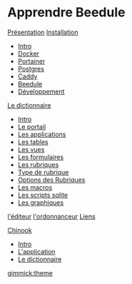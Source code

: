 # Apprendre Beedule

[Présentation](presentation/_index.md)
[Installation]()

* [Intro](installation/_index.md)
* [Docker](installation/docker.md)
* [Portainer](installation/portainer.md)
* [Postgres](installation/postgres.md)
* [Caddy](installation/caddy.md)
* [Beedule](installation/beedule.md)
* [Développement](installation/developpement.md)

[Le dictionnaire]()

* [Intro](dictionnaire/_index.md)
* [Le portail](dictionnaire/portail.md)
* [Les applications](dictionnaire/application.md)
* [Les tables](dictionnaire/tables.md)
* [Les vues](dictionnaire/vues.md)
* [Les formulaires](dictionnaire/formulaires.md)
* [Les rubriques](dictionnaire/rubriques.md)
* [Type de rubrique](dictionnaire/types-rubrique.md)
* [Options des Rubriques](dictionnaire/options-rubrique.md)
* [Les macros](dictionnaire/macros.md)
* [Les scripts sqlite](dictionnaire/scripts.md)
* [Les graphiques](dictionnaire/chart.md)

[l'éditeur](editeur.md)
[l'ordonnanceur](ordonnanceur.md)
[Liens](liens.md)

[Chinook]()

* [Intro](chinook/_index.md)
* [L'application](chinook/application.md)
* [Le dictionnaire](chinook/dictionnaire.md)

[gimmick:theme](flatly)

